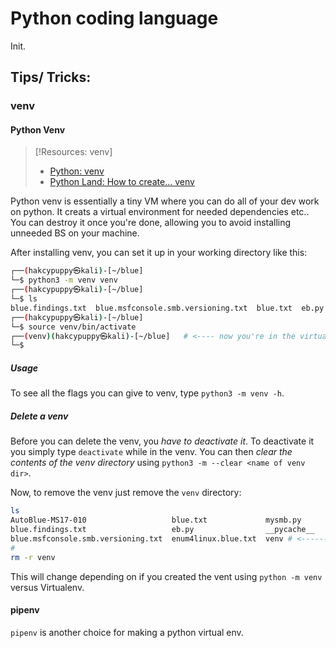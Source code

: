 
# Python coding language
Init.
## Tips/ Tricks:
### venv
#### Python Venv
> [!Resources: venv]
> - [Python: venv](https://docs.python.org/3/library/venv.html)
> - [Python Land: How to create... venv](https://python.land/virtual-environments/virtualenv)

Python venv is essentially a tiny VM where you can do all of your dev work on python. It creats a virtual environment for needed dependencies etc.. You can destroy it once you're done, allowing you to avoid installing unneeded BS on your machine.

After installing venv, you can set it up in your working directory like this:
```bash
┌──(hakcypuppy㉿kali)-[~/blue]
└─$ python3 -m venv venv 
┌──(hakcypuppy㉿kali)-[~/blue]
└─$ ls 
blue.findings.txt  blue.msfconsole.smb.versioning.txt  blue.txt  eb.py  enum4linux.blue.txt  mysmb.py  __pycache__  venv
┌──(hakcypuppy㉿kali)-[~/blue]
└─$ source venv/bin/activate
┌──(venv)(hakcypuppy㉿kali)-[~/blue]   # <---- now you're in the virtual env.
└─$ 
```
##### Usage
To see all the flags you can give to venv, type `python3 -m venv -h`.
##### Delete a venv
Before you can delete the venv, you *have to deactivate it*. To deactivate it you simply type `deactivate` while in the venv. You can then *clear the contents of the venv directory* using `python3 -m --clear <name of venv dir>`.

Now, to remove the venv just remove the `venv` directory:
```bash
ls                                                              
AutoBlue-MS17-010                   blue.txt             mysmb.py
blue.findings.txt                   eb.py                __pycache__
blue.msfconsole.smb.versioning.txt  enum4linux.blue.txt  venv # <--------
# 
rm -r venv
```
This will change depending on if you created the vent using `python -m venv` versus Virtualenv.
#### pipenv
`pipenv` is another choice for making a python virtual env. 



